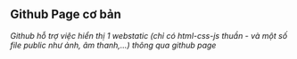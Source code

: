 ## Github Page cơ bản
*Github hỗ trợ việc hiển thị 1 webstatic (chỉ có html-css-js thuần - và một số file public như ảnh, âm thanh,...) thông qua github page*

